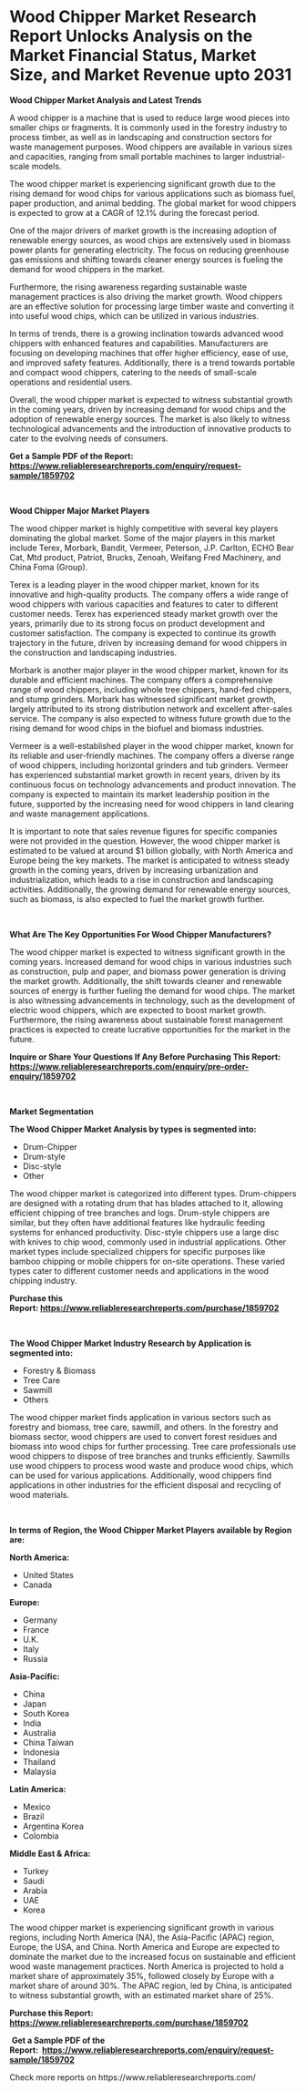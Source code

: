 <p><h1>Wood Chipper Market Research Report Unlocks Analysis on the Market Financial Status, Market Size, and Market Revenue upto 2031</h1></p><p><strong>Wood Chipper Market Analysis and Latest Trends</strong></p>
<p><p>A wood chipper is a machine that is used to reduce large wood pieces into smaller chips or fragments. It is commonly used in the forestry industry to process timber, as well as in landscaping and construction sectors for waste management purposes. Wood chippers are available in various sizes and capacities, ranging from small portable machines to larger industrial-scale models.</p><p>The wood chipper market is experiencing significant growth due to the rising demand for wood chips for various applications such as biomass fuel, paper production, and animal bedding. The global market for wood chippers is expected to grow at a CAGR of 12.1% during the forecast period.</p><p>One of the major drivers of market growth is the increasing adoption of renewable energy sources, as wood chips are extensively used in biomass power plants for generating electricity. The focus on reducing greenhouse gas emissions and shifting towards cleaner energy sources is fueling the demand for wood chippers in the market.</p><p>Furthermore, the rising awareness regarding sustainable waste management practices is also driving the market growth. Wood chippers are an effective solution for processing large timber waste and converting it into useful wood chips, which can be utilized in various industries.</p><p>In terms of trends, there is a growing inclination towards advanced wood chippers with enhanced features and capabilities. Manufacturers are focusing on developing machines that offer higher efficiency, ease of use, and improved safety features. Additionally, there is a trend towards portable and compact wood chippers, catering to the needs of small-scale operations and residential users.</p><p>Overall, the wood chipper market is expected to witness substantial growth in the coming years, driven by increasing demand for wood chips and the adoption of renewable energy sources. The market is also likely to witness technological advancements and the introduction of innovative products to cater to the evolving needs of consumers.</p></p>
<p><strong>Get a Sample PDF of the Report:&nbsp; <a href="https://www.reliableresearchreports.com/enquiry/request-sample/1859702">https://www.reliableresearchreports.com/enquiry/request-sample/1859702</a></strong></p>
<p>&nbsp;</p>
<p><strong>Wood Chipper Major Market Players</strong></p>
<p><p>The wood chipper market is highly competitive with several key players dominating the global market. Some of the major players in this market include Terex, Morbark, Bandit, Vermeer, Peterson, J.P. Carlton, ECHO Bear Cat, Mtd product, Patriot, Brucks, Zenoah, Weifang Fred Machinery, and China Foma (Group).</p><p>Terex is a leading player in the wood chipper market, known for its innovative and high-quality products. The company offers a wide range of wood chippers with various capacities and features to cater to different customer needs. Terex has experienced steady market growth over the years, primarily due to its strong focus on product development and customer satisfaction. The company is expected to continue its growth trajectory in the future, driven by increasing demand for wood chippers in the construction and landscaping industries.</p><p>Morbark is another major player in the wood chipper market, known for its durable and efficient machines. The company offers a comprehensive range of wood chippers, including whole tree chippers, hand-fed chippers, and stump grinders. Morbark has witnessed significant market growth, largely attributed to its strong distribution network and excellent after-sales service. The company is also expected to witness future growth due to the rising demand for wood chips in the biofuel and biomass industries.</p><p>Vermeer is a well-established player in the wood chipper market, known for its reliable and user-friendly machines. The company offers a diverse range of wood chippers, including horizontal grinders and tub grinders. Vermeer has experienced substantial market growth in recent years, driven by its continuous focus on technology advancements and product innovation. The company is expected to maintain its market leadership position in the future, supported by the increasing need for wood chippers in land clearing and waste management applications.</p><p>It is important to note that sales revenue figures for specific companies were not provided in the question. However, the wood chipper market is estimated to be valued at around $1 billion globally, with North America and Europe being the key markets. The market is anticipated to witness steady growth in the coming years, driven by increasing urbanization and industrialization, which leads to a rise in construction and landscaping activities. Additionally, the growing demand for renewable energy sources, such as biomass, is also expected to fuel the market growth further.</p></p>
<p>&nbsp;</p>
<p><strong>What Are The Key Opportunities For Wood Chipper Manufacturers?</strong></p>
<p><p>The wood chipper market is expected to witness significant growth in the coming years. Increased demand for wood chips in various industries such as construction, pulp and paper, and biomass power generation is driving the market growth. Additionally, the shift towards cleaner and renewable sources of energy is further fueling the demand for wood chips. The market is also witnessing advancements in technology, such as the development of electric wood chippers, which are expected to boost market growth. Furthermore, the rising awareness about sustainable forest management practices is expected to create lucrative opportunities for the market in the future.</p></p>
<p><strong>Inquire or Share Your Questions If Any Before Purchasing This Report: <a href="https://www.reliableresearchreports.com/enquiry/pre-order-enquiry/1859702">https://www.reliableresearchreports.com/enquiry/pre-order-enquiry/1859702</a></strong></p>
<p>&nbsp;</p>
<p><strong>Market Segmentation</strong></p>
<p><strong>The Wood Chipper Market Analysis by types is segmented into:</strong></p>
<p><ul><li>Drum-Chipper</li><li>Drum-style</li><li>Disc-style</li><li>Other</li></ul></p>
<p><p>The wood chipper market is categorized into different types. Drum-chippers are designed with a rotating drum that has blades attached to it, allowing efficient chipping of tree branches and logs. Drum-style chippers are similar, but they often have additional features like hydraulic feeding systems for enhanced productivity. Disc-style chippers use a large disc with knives to chip wood, commonly used in industrial applications. Other market types include specialized chippers for specific purposes like bamboo chipping or mobile chippers for on-site operations. These varied types cater to different customer needs and applications in the wood chipping industry.</p></p>
<p><strong>Purchase this Report:&nbsp;<a href="https://www.reliableresearchreports.com/purchase/1859702">https://www.reliableresearchreports.com/purchase/1859702</a></strong></p>
<p>&nbsp;</p>
<p><strong>The Wood Chipper Market Industry Research by Application is segmented into:</strong></p>
<p><ul><li>Forestry & Biomass</li><li>Tree Care</li><li>Sawmill</li><li>Others</li></ul></p>
<p><p>The wood chipper market finds application in various sectors such as forestry and biomass, tree care, sawmill, and others. In the forestry and biomass sector, wood chippers are used to convert forest residues and biomass into wood chips for further processing. Tree care professionals use wood chippers to dispose of tree branches and trunks efficiently. Sawmills use wood chippers to process wood waste and produce wood chips, which can be used for various applications. Additionally, wood chippers find applications in other industries for the efficient disposal and recycling of wood materials.</p></p>
<p>&nbsp;</p>
<p><strong>In terms of Region, the Wood Chipper Market Players available by Region are:</strong></p>
<p>
    <p> <strong> North America: </strong>
        <ul>
            <li>United States</li>
            <li>Canada</li>
        </ul>
        </p> 
    <p> <strong> Europe: </strong>
        <ul>
            <li>Germany</li>
            <li>France</li>
            <li>U.K.</li>
            <li>Italy</li>
            <li>Russia</li>
        </ul>
        </p> 
    <p> <strong> Asia-Pacific: </strong>
        <ul>
            <li>China</li>
            <li>Japan</li>
            <li>South Korea</li>
            <li>India</li>
            <li>Australia</li>
            <li>China Taiwan</li>
            <li>Indonesia</li>
            <li>Thailand</li>
            <li>Malaysia</li>
        </ul>
        </p> 
    <p> <strong> Latin America: </strong>
        <ul>
            <li>Mexico</li>
            <li>Brazil</li>
            <li>Argentina Korea</li>
            <li>Colombia</li>
        </ul>
        </p> 
    <p> <strong> Middle East & Africa: </strong>
        <ul>
            <li>Turkey</li>
            <li>Saudi</li>
            <li>Arabia</li>
            <li>UAE</li>
            <li>Korea</li>
        </ul>
    </p>
    </p>
<p><p>The wood chipper market is experiencing significant growth in various regions, including North America (NA), the Asia-Pacific (APAC) region, Europe, the USA, and China. North America and Europe are expected to dominate the market due to the increased focus on sustainable and efficient wood waste management practices. North America is projected to hold a market share of approximately 35%, followed closely by Europe with a market share of around 30%. The APAC region, led by China, is anticipated to witness substantial growth, with an estimated market share of 25%.</p></p>
<p><strong>Purchase this Report: <a href="https://www.reliableresearchreports.com/purchase/1859702">https://www.reliableresearchreports.com/purchase/1859702</a></strong></p>
<p>&nbsp;<strong>Get a Sample PDF of the Report:&nbsp;&nbsp;<a href="https://www.reliableresearchreports.com/enquiry/request-sample/1859702">https://www.reliableresearchreports.com/enquiry/request-sample/1859702</a></strong></p>
<p><strong></strong></p>
<p>Check more reports on https://www.reliableresearchreports.com/</p>